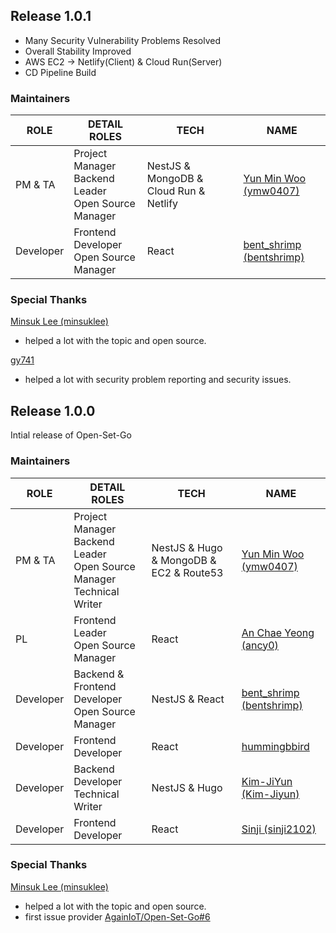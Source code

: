 ## Release 1.0.1

- Many Security Vulnerability Problems Resolved
- Overall Stability Improved
- AWS EC2 -> Netlify(Client) & Cloud Run(Server)
- CD Pipeline Build

### Maintainers

| ROLE      | DETAIL ROLES                                             | TECH                                   | NAME                                                      |
| --------- | -------------------------------------------------------- | -------------------------------------- | --------------------------------------------------------- |
| PM & TA   | Project Manager<br>Backend Leader<br>Open Source Manager | NestJS & MongoDB & Cloud Run & Netlify | [Yun Min Woo (ymw0407)](https://github.com/ymw0407)       |
| Developer | Frontend Developer<br>Open Source Manager                | React                                  | [bent_shrimp (bentshrimp)](https://github.com/bentshrimp) |

### Special Thanks

[Minsuk Lee (minsuklee)](https://github.com/minsuklee)

- helped a lot with the topic and open source.

[gy741](https://github.com/gy741)

- helped a lot with security problem reporting and security issues.

## Release 1.0.0

Intial release of Open-Set-Go

### Maintainers

| ROLE      | DETAIL ROLES                                                                 | TECH                                    | NAME                                                      |
| --------- | ---------------------------------------------------------------------------- | --------------------------------------- | --------------------------------------------------------- |
| PM & TA   | Project Manager<br>Backend Leader<br>Open Source Manager<br>Technical Writer | NestJS & Hugo & MongoDB & EC2 & Route53 | [Yun Min Woo (ymw0407)](https://github.com/ymw0407)       |
| PL        | Frontend Leader<br>Open Source Manager                                       | React                                   | [An Chae Yeong (ancy0)](https://github.com/ancy0)         |
| Developer | Backend & Frontend Developer<br>Open Source Manager                          | NestJS & React                          | [bent_shrimp (bentshrimp)](https://github.com/bentshrimp) |
| Developer | Frontend Developer                                                           | React                                   | [hummingbbird](https://github.com/hummingbbird)           |
| Developer | Backend Developer<br>Technical Writer                                        | NestJS & Hugo                           | [Kim-JiYun (Kim-Jiyun)](https://github.com/Kim-Jiyun)     |
| Developer | Frontend Developer                                                           | React                                   | [Sinji (sinji2102)](https://github.com/sinji2102)         |

### Special Thanks

[Minsuk Lee (minsuklee)](https://github.com/minsuklee)

- helped a lot with the topic and open source.
- first issue provider [AgainIoT/Open-Set-Go#6](https://github.com/AgainIoT/Open-Set-Go/issues/6)
